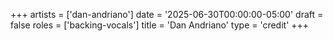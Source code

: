 +++
artists = ['dan-andriano']
date = '2025-06-30T00:00:00-05:00'
draft = false
roles = ['backing-vocals']
title = 'Dan Andriano'
type = 'credit'
+++

